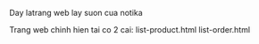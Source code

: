 Day latrang web lay suon cua notika

Trang web chinh hien tai co 2 cai:
  list-product.html
  list-order.html 